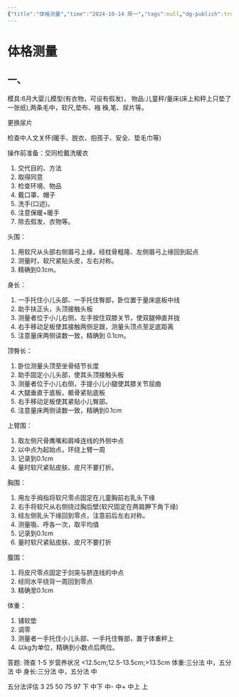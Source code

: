 ```yaml
---
{"title":"体格测量","time":"2024-10-14 周一","tags":null,"dg-publish":true,"permalink":"/200 学习/205 儿科学/见习/第01次见习 儿保科/体格测量/","dgPassFrontmatter":true,"created":"2024-10-14T23:04:29.410+08:00","updated":"2024-10-14T23:42:29.020+08:00"}
---
```


# 体格测量
## 一、
模具:6月大婴儿模型(有衣物，可设有假发)，
物品:儿童秤/量床(床上和秤上只垫了一张纸),两条毛中，软尺,垫布、襁 褓,笔、尿片等。

更换尿片

检查中人文关怀(暖手、脱衣、抱孩子、安全、垫毛巾等)

操作前准备：交同检戴洗暖衣
1. 交代目的、方法
2. 取得同意
3. 检查环境、物品
4. 戴口罩、帽子
5. 洗手(口述)。
6. 注意保暖+暖手
7. 除去假发、衣物等。

头围：
1. 用软尺从头部右侧眉弓上缘，经枕骨粗隆、左侧眉弓上缘回到起点
2. 测量时，软尺紧贴头皮，左右对称。
3. 精确到0.1cm。

身长：
1. 一手托住小儿头部、一手托住臀部，卧位置于量床底板中线
2. 助手扶正头，头顶接触头板
3. 测量者位于小儿右侧，左手按住双膝关节，使双腿伸直并拢
4. 右手移动足板使其接触两侧足跟，测量头顶点至足底距离
5. 注意量床两侧读数一致，精确到 0.1cm。

顶臀长：
1. 卧位测量头顶至坐骨结节长度
2. 助手固定小儿头部，使其头顶接触头板
3. 测量者位于小儿右侧，手提小儿小腿使其膝关节屈曲
4. 大腿垂直于底板，骶骨紧贴底板
5. 右手移动足板使其紧贴小儿臀部。
6. 注意量床两侧读数一致，精确到0.1cm

上臂围：
1. 取左侧尺骨鹰嘴和肩峰连线的外侧中点
2. 以中点为起始点，环绕上臂一周
3. 记录到0.1cm
4. 量时软尺紧贴皮肤、皮尺不要打折。

胸围：
1. 用左手拇指将软尺零点固定在儿童胸前右乳头下缘
2. 右手将软尺从右侧绕过胸后壁(软尺固定在两肩胛下角下缘)
3. 经左侧乳头下缘回到零点，注意前后左右对称。
4. 测量吸、呼各一次，取平均值
5. 记录到0.1cm
6. 量时软尺紧贴皮肤、皮尺不要打折

腹围：
1. 将皮尺零点固定于剑突与脐连线的中点
2. 经同水平绕背一周回到零点
3. 精确至0.1cm

体重：
1. 铺软垫
2. 调零
3. 测量者一手托住小儿头部、一手托住臀部，置于体重秤上
4. 以kg为单位，精确到小数点后两位。


答题:
筛查 1-5 岁营养状况
<12.5cm;12.5-13.5cm;>13.5cm
体重:三分法 中，五分法 中
身长:三分法 中，五分法 中

五分法评估
3 25 50 75 97
下 中下 中- 中+ 中上 上
